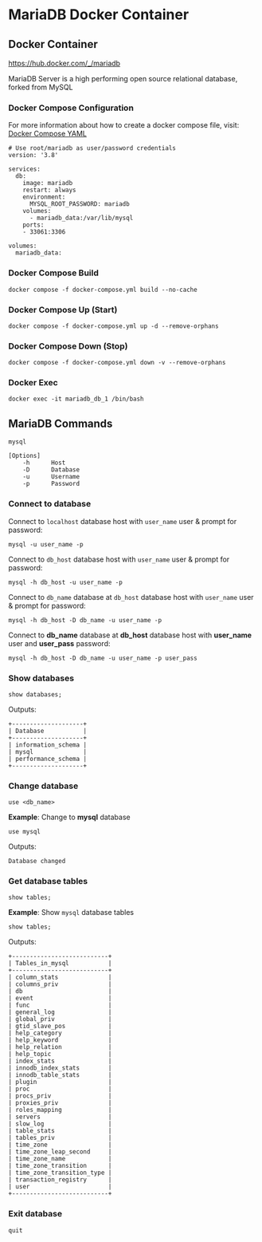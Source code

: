 # MariaDB Docker Container

## Docker Container

https://hub.docker.com/_/mariadb

MariaDB Server is a high performing open source relational database, forked from MySQL

### Docker Compose Configuration

For more information about how to create a docker compose file, visit: [Docker Compose YAML](../../.docs/docker-compose-yaml.md)

    # Use root/mariadb as user/password credentials
    version: '3.8'

    services:
      db:
        image: mariadb
        restart: always
        environment:
          MYSQL_ROOT_PASSWORD: mariadb
        volumes:
          - mariadb_data:/var/lib/mysql
        ports:
        - 33061:3306

    volumes:
      mariadb_data:


### Docker Compose Build

    docker compose -f docker-compose.yml build --no-cache 

### Docker Compose Up (Start)

    docker compose -f docker-compose.yml up -d --remove-orphans

### Docker Compose Down (Stop)

    docker compose -f docker-compose.yml down -v --remove-orphans

### Docker Exec

    docker exec -it mariadb_db_1 /bin/bash

## MariaDB Commands

    mysql

    [Options]
        -h      Host
        -D      Database
        -u      Username
        -p      Password

### Connect to database

Connect to `localhost` database host with `user_name` user & prompt for password:

    mysql -u user_name -p

Connect to `db_host` database host with `user_name` user & prompt for password:

    mysql -h db_host -u user_name -p

Connect to `db_name` database at `db_host` database host with `user_name` user & prompt for password:

    mysql -h db_host -D db_name -u user_name -p

Connect to **db_name** database at **db_host** database host with **user_name** user and **user_pass** password:

    mysql -h db_host -D db_name -u user_name -p user_pass

### Show databases

    show databases;

Outputs:

    +--------------------+
    | Database           |
    +--------------------+
    | information_schema |
    | mysql              |
    | performance_schema |
    +--------------------+

### Change database

    use <db_name>

**Example**: Change to **mysql** database

    use mysql

Outputs:

    Database changed

### Get database tables

    show tables;

**Example**: Show `mysql` database tables

    show tables;

Outputs:

    +---------------------------+
    | Tables_in_mysql           |
    +---------------------------+
    | column_stats              |
    | columns_priv              |
    | db                        |
    | event                     |
    | func                      |
    | general_log               |
    | global_priv               |
    | gtid_slave_pos            |
    | help_category             |
    | help_keyword              |
    | help_relation             |
    | help_topic                |
    | index_stats               |
    | innodb_index_stats        |
    | innodb_table_stats        |
    | plugin                    |
    | proc                      |
    | procs_priv                |
    | proxies_priv              |
    | roles_mapping             |
    | servers                   |
    | slow_log                  |
    | table_stats               |
    | tables_priv               |
    | time_zone                 |
    | time_zone_leap_second     |
    | time_zone_name            |
    | time_zone_transition      |
    | time_zone_transition_type |
    | transaction_registry      |
    | user                      |
    +---------------------------+

### Exit database

    quit
